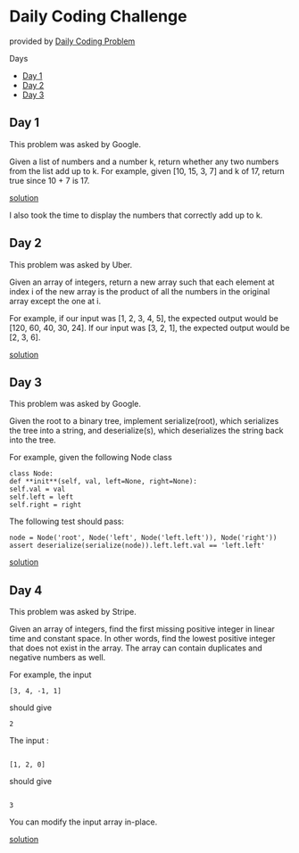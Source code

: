 # Daily Coding Challenge

provided by [Daily Coding Problem](https://www.dailycodingproblem.com/)

Days

- [Day 1](#day1)
- [Day 2](#day2)
- [Day 3](#day3)

<a name="day1"></a>

## Day 1

This problem was asked by Google.

Given a list of numbers and a number k, return whether any two numbers from the list add up to k.
For example, given [10, 15, 3, 7] and k of 17, return true since 10 + 7 is 17.

[solution](https://github.com/Jbenav200/daily-coding-challenge/blob/master/Day%201/challenge1.py)

I also took the time to display the numbers that correctly add up to k.

<a name="day2"></a>

## Day 2

This problem was asked by Uber.

Given an array of integers, return a new array such that each element at index i of the new array is the product of all the numbers in the original array except the one at i.

For example, if our input was [1, 2, 3, 4, 5], the expected output would be [120, 60, 40, 30, 24]. If our input was [3, 2, 1], the expected output would be [2, 3, 6].

[solution](https://github.com/Jbenav200/daily-coding-challenge/blob/master/Day%202/challenge2.py)

<a name="day3"></a>

## Day 3

This problem was asked by Google.

Given the root to a binary tree, implement serialize(root), which serializes the tree into a string, and deserialize(s), which deserializes the string back into the tree.

For example, given the following Node class

```
class Node:
def **init**(self, val, left=None, right=None):
self.val = val
self.left = left
self.right = right
```

The following test should pass:

```
node = Node('root', Node('left', Node('left.left')), Node('right'))
assert deserialize(serialize(node)).left.left.val == 'left.left'
```

[solution](https://github.com/Jbenav200/daily-coding-challenge/blob/master/Day%203/challenge3.py)

<a name="day4"></a>

## Day 4

This problem was asked by Stripe.

Given an array of integers, find the first missing positive integer in linear time and constant space. In other words, find the lowest positive integer that does not exist in the array. The array can contain duplicates and negative numbers as well.

For example, the input

```
[3, 4, -1, 1]

```

should give

```
2

```

The input :

```

[1, 2, 0]

```

should give

```

3

```

You can modify the input array in-place.

[solution](https://github.com/Jbenav200/daily-coding-challenge/blob/master/Day%204/challenge4.py)
